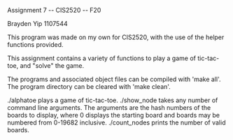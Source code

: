 Assignment 7 -- CIS2520 -- F20

Brayden Yip 1107544

This program was made on my own for CIS2520, with the use of the helper functions provided.

This assignment contains a variety of functions to play a game of tic-tac-toe, and "solve" the game.

The programs and associated object files can be compiled with 'make all'.
The program directory can be cleared with 'make clean'.

./alphatoe plays a game of tic-tac-toe.
./show_node takes any number of command line arguments. The arguments are the hash numbers
  of the boards to display, where 0 displays the starting board and boards may be numbered from
  0-19682 inclusive.
./count_nodes prints the number of valid boards.
